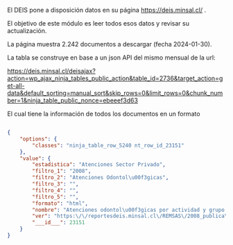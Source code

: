 El DEIS pone a disposición datos en su página https://deis.minsal.cl/ .

El objetivo de este módulo es leer todos esos datos y revisar su actualización.

La página muestra 2.242 documentos a descargar (fecha 2024-01-30).

La tabla se construye en base a un json API del mismo mensual de la url:

https://deis.minsal.cl/deisajax?action=wp_ajax_ninja_tables_public_action&table_id=2736&target_action=get-all-data&default_sorting=manual_sort&skip_rows=0&limit_rows=0&chunk_number=1&ninja_table_public_nonce=ebeeef3d63

El cual tiene la información de todos los documentos en un formato

```json

{
    "options": {
        "classes": "ninja_table_row_5240 nt_row_id_23151"
    },
    "value": {
        "estadistica": "Atenciones Sector Privado",
        "filtro_1": "2008",
        "filtro_2": "Atenciones Odontol\u00f3gicas",
        "filtro_3": "",
        "filtro_4": "",
        "filtro_5": "",
        "formato": "html",
        "nombre": "Atenciones odontol\u00f3gicas por actividad y grupo de edad \u2013 ANEXO 2008",
        "ver": "https:\/\/reportesdeis.minsal.cl\/REMSAS\/2008_publica\/Remsas_2008_ODONTOLOGICA_ANEXO_2\/Remsas_2008_ODONTOLOGICA_ANEXO.aspx",
        "___id___": 23151
    }
}
```
